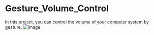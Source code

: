 # Gesture_Volume_Control
In this project, you can control the volume of your computer system by gesture.
![image](https://user-images.githubusercontent.com/89992212/212734867-873529fb-f43b-4a15-8c73-cb9a74b1d541.png)
